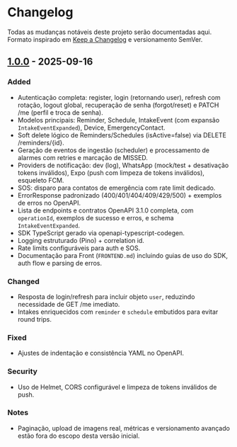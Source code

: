 # Changelog

Todas as mudanças notáveis deste projeto serão documentadas aqui. Formato inspirado em [Keep a Changelog](https://keepachangelog.com/) e versionamento SemVer.

## [1.0.0] - 2025-09-16

### Added

- Autenticação completa: register, login (retornando user), refresh com rotação, logout global, recuperação de senha (forgot/reset) e PATCH /me (perfil e troca de senha).
- Modelos principais: Reminder, Schedule, IntakeEvent (com expansão `IntakeEventExpanded`), Device, EmergencyContact.
- Soft delete lógico de Reminders/Schedules (isActive=false) via DELETE /reminders/{id}.
- Geração de eventos de ingestão (scheduler) e processamento de alarmes com retries e marcação de MISSED.
- Providers de notificação: dev (log), WhatsApp (mock/test + desativação tokens inválidos), Expo (push com limpeza de tokens inválidos), esqueleto FCM.
- SOS: disparo para contatos de emergência com rate limit dedicado.
- ErrorResponse padronizado (400/401/404/409/429/500) + exemplos de erros no OpenAPI.
- Lista de endpoints e contratos OpenAPI 3.1.0 completa, com `operationId`, exemplos de sucesso e erros, e schema `IntakeEventExpanded`.
- SDK TypeScript gerado via openapi-typescript-codegen.
- Logging estruturado (Pino) + correlation id.
- Rate limits configuráveis para auth e SOS.
- Documentação para Front (`FRONTEND.md`) incluindo guias de uso do SDK, auth flow e parsing de erros.

### Changed

- Resposta de login/refresh para incluir objeto `user`, reduzindo necessidade de GET /me imediato.
- Intakes enriquecidos com `reminder` e `schedule` embutidos para evitar round trips.

### Fixed

- Ajustes de indentação e consistência YAML no OpenAPI.

### Security

- Uso de Helmet, CORS configurável e limpeza de tokens inválidos de push.

### Notes

- Paginação, upload de imagens real, métricas e versionamento avançado estão fora do escopo desta versão inicial.

[1.0.0]: https://example.com/releases/1.0.0 "ajuste este link caso publique releases"
